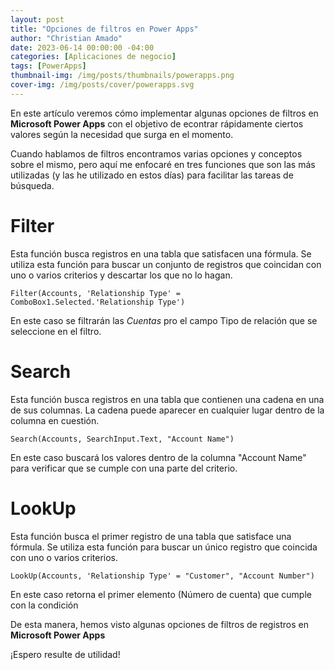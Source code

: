 ```yaml
---
layout: post
title: "Opciones de filtros en Power Apps"
author: "Christian Amado"
date: 2023-06-14 00:00:00 -04:00
categories: [Aplicaciones de negocio]
tags: [PowerApps]
thumbnail-img: /img/posts/thumbnails/powerapps.png
cover-img: /img/posts/cover/powerapps.svg
---
```


En este artículo veremos cómo implementar algunas opciones de filtros en **Microsoft Power Apps** con el objetivo de econtrar rápidamente ciertos valores según la necesidad que surga en el momento.

<!--more-->

Cuando hablamos de filtros encontramos varias opciones y conceptos sobre el mismo, pero aquí me enfocaré en tres funciones que son las más utilizadas (y las he utilizado en estos días) para facilitar las tareas de búsqueda.

# Filter
Esta función busca registros en una tabla que satisfacen una fórmula. Se utiliza esta función para buscar un conjunto de registros que coincidan con uno o varios criterios y descartar los que no lo hagan.

```
Filter(Accounts, 'Relationship Type' = ComboBox1.Selected.'Relationship Type')
```
En este caso se filtrarán las *Cuentas* pro el campo Tipo de relación que se seleccione en el filtro.

# Search
Esta función busca registros en una tabla que contienen una cadena en una de sus columnas. La cadena puede aparecer en cualquier lugar dentro de la columna en cuestión.
```
Search(Accounts, SearchInput.Text, "Account Name")
```
En este caso buscará los valores dentro de la columna "Account Name" para verificar que se cumple con una parte del criterio.

# LookUp
Esta función busca el primer registro de una tabla que satisface una fórmula. Se utiliza esta función para buscar un único registro que coincida con uno o varios criterios.
```
LookUp(Accounts, 'Relationship Type' = "Customer", "Account Number")
```
En este caso retorna el primer elemento (Número de cuenta) que cumple con la condición

De esta manera, hemos visto algunas opciones de filtros de registros en **Microsoft Power Apps**

¡Espero resulte de utilidad!



